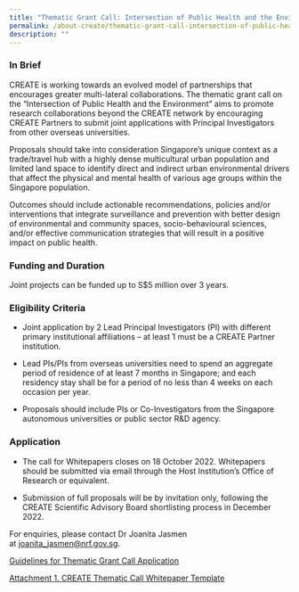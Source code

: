 ```yaml
---
title: "Thematic Grant Call: Intersection of Public Health and the Environment"
permalink: /about-create/thematic-grant-call-intersection-of-public-health-and-the-environment/
description: ""
---
```

### In Brief

  
CREATE is working towards an evolved model of partnerships that encourages greater multi-lateral collaborations. The thematic grant call on the “Intersection of Public Health and the Environment” aims to promote research collaborations beyond the CREATE network by encouraging CREATE Partners to submit joint applications with Principal Investigators from other overseas universities.  
  
Proposals should take into consideration Singapore’s unique context as a trade/travel hub with a highly dense multicultural urban population and limited land space to identify direct and indirect urban environmental drivers that affect the physical and mental health of various age groups within the Singapore population.  
  
Outcomes should include actionable recommendations, policies and/or interventions that integrate surveillance and prevention with better design of environmental and community spaces, socio-behavioural sciences, and/or effective communication strategies that will result in a positive impact on public health.  
  

###   Funding and Duration

  
Joint projects can be funded up to S$5 million over 3 years.  

###   Eligibility Criteria

  
*   Joint application by 2 Lead Principal Investigators (PI) with different primary institutional affiliations – at least 1 must be a CREATE Partner institution.
  
*   Lead PIs/PIs from overseas universities need to spend an aggregate period of residence of at least 7 months in Singapore; and each residency stay shall be for a period of no less than 4 weeks on each occasion per year.
  
*   Proposals should include PIs or Co-Investigators from the Singapore autonomous universities or public sector R&D agency.

###   Application

  

*   The call for Whitepapers closes on 18 October 2022. Whitepapers should be submitted via email through the Host Institution’s Office of Research or equivalent.
  
*   Submission of full proposals will be by invitation only, following the CREATE Scientific Advisory Board shortlisting process in December 2022.
  

  
For enquiries, please contact Dr Joanita Jasmen at [joanita\_jasmen@nrf.gov.sg](mailto:%20joanita_jasmen@nrf.gov.sg).  
  


[Guidelines for Thematic Grant Call Application](/files/guidelines-for-thematic-grant-call-application.pdf)
 
 
[Attachment 1. CREATE Thematic Call Whitepaper Template](https://www.create.edu.sg/docs/default-source/default-document-library/attachment-1-create-thematic-call-whitepaper-template.doc?sfvrsn=294c8e48_2)